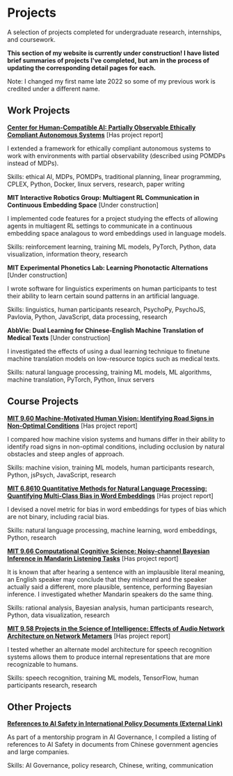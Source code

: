 # Projects

A selection of projects completed for undergraduate research, internships, and coursework.

**This section of my website is currently under construction! I have listed brief summaries of projects I've completed, but am in the process of updating the corresponding detail pages for each.**

Note: I changed my first name late 2022 so some of my previous work is credited under a different name.


## Work Projects

[**Center for Human-Compatible AI: Partially Observable Ethically Compliant Autonomous Systems**](/chai-poecas) [Has project report]

I extended a framework for ethically compliant autonomous systems to work with environments with partial observability (described using POMDPs instead of MDPs).

Skills: ethical AI, MDPs, POMDPs, traditional planning, linear programming, CPLEX, Python, Docker, linux servers, research, paper writing

**MIT Interactive Robotics Group: Multiagent RL Communication in Continuous Embedding Space** [Under construction]
<!-- [**MIT Interactive Robotics Group: Multiagent RL Communication in Continuous Embedding Space**](/irg-multiagent) -->

I implemented code features for a project studying the effects of allowing agents in multiagent RL settings to communicate in a continuous embedding space analagous to word embeddings used in language models.

Skills: reinforcement learning, training ML models, PyTorch, Python, data visualization, information theory, research

**MIT Experimental Phonetics Lab: Learning Phonotactic Alternations** [Under construction]
<!-- [**MIT Experimental Phonetics Lab: Learning Phonotactic Alternations**](/epl-alternations)  -->

I wrote software for linguistics experiments on human participants to test their ability to learn certain sound patterns in an artificial language.

Skills: linguistics, human participants research, PsychoPy, PsychoJS, Pavlovia, Python, JavaScript, data processing, research

**AbbVie: Dual Learning for Chinese-English Machine Translation of Medical Texts** [Under construction]
<!-- [**AbbVie: Dual Learning for Chinese-English Machine Translation of Medical Texts**](/abbvie-dual) -->

I investigated the effects of using a dual learning technique to finetune machine translation models on low-resource topics such as medical texts.

Skills: natural language processing, training ML models, ML algorithms, machine translation, PyTorch, Python, linux servers

## Course Projects

[**MIT 9.60 Machine-Motivated Human Vision: Identifying Road Signs in Non-Optimal Conditions**](/960) [Has project report]

I compared how machine vision systems and humans differ in their ability to identify road signs in non-optimal conditions, including occlusion by natural obstacles and steep angles of approach.

Skills: machine vision, training ML models, human participants research, Python, jsPsych, JavaScript, research

[**MIT 6.8610 Quantitative Methods for Natural Language Processing: Quantifying Multi-Class Bias in Word Embeddings**](/68610) [Has project report]

I devised a novel metric for bias in word embeddings for types of bias which are not binary, including racial bias.

Skills: natural language processing, machine learning, word embeddings, Python, research

[**MIT 9.66 Computational Cognitive Science: Noisy-channel Bayesian Inference in Mandarin Listening Tasks**](/966) [Has project report]

It is known that after hearing a sentence with an implausible literal meaning, an English speaker may conclude that they misheard and the speaker actually said a different, more plausible, sentence, performing Bayesian inference. I investigated whether Mandarin speakers do the same thing.

Skills: rational analysis, Bayesian analysis, human participants research, Python, data visualization, research

[**MIT 9.58 Projects in the Science of Intelligence: Effects of Audio Network Architecture on Network Metamers**](/958) [Has project report]

I tested whether an alternate model architecture for speech recognition systems allows them to produce internal representations that are more recognizable to humans.

Skills: speech recognition, training ML models, TensorFlow, human participants research, research

## Other Projects
[**References to AI Safety in International Policy Documents (External Link)**](https://docs.google.com/document/d/1Bz26k43LepMtPp4pZS4O0U3uoWhVKORpgLqpStMAFoc)

As part of a mentorship program in AI Governance, I compiled a listing of references to AI Safety in documents from Chinese government agencies and large companies.

Skills: AI Governance, policy research, Chinese, writing, communication